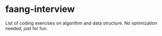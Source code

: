 # faang-interview

List of coding exercises on algorithm and data structure.
No optimization needed, just for fun.
